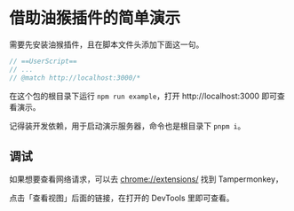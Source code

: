 # 借助油猴插件的简单演示

需要先安装油猴插件，且在脚本文件头添加下面这一句。

```js
// ==UserScript==
// ...
// @match http://localhost:3000/*
```

在这个包的根目录下运行 `npm run example`，打开 http://localhost:3000 即可查看演示。

记得装开发依赖，用于启动演示服务器，命令也是根目录下 `pnpm i`。

## 调试

如果想要查看网络请求，可以去 [chrome://extensions/](chrome://extensions/) 找到 Tampermonkey，

点击「查看视图」后面的链接，在打开的 DevTools 里即可查看。
